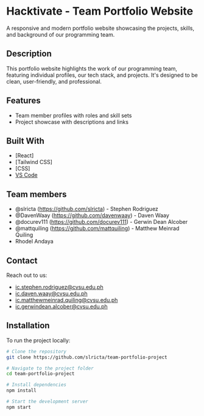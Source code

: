 # Hacktivate - Team Portfolio Website

A responsive and modern portfolio website showcasing the projects, skills, and background of our programming team.

## Description

This portfolio website highlights the work of our programming team, featuring individual profiles, our tech stack, and projects. It's designed to be clean, user-friendly, and professional.

## Features

- Team member profiles with roles and skill sets  
- Project showcase with descriptions and links    

## Built With

- [React]
- [Tailwind CSS]
- [CSS]
- [VS Code](https://code.visualstudio.com/)

## Team members

- @slricta (https://github.com/slricta) - Stephen Rodriguez
- @DavenWaay (https://github.com/davenwaay) - Daven Waay
- @docurev111 (https://github.com/docurev111) - Gerwin Dean Alcober
- @mattquiling (https://github.com/mattquiling) - Matthew Meinrad Quiling
- Rhodel Andaya

## Contact

Reach out to us:
- ic.stephen.rodriguez@cvsu.edu.ph
- ic.daven.waay@cvsu.edu.ph
- ic.matthewmeinrad.quiling@cvsu.edu.ph
- ic.gerwindean.alcober@cvsu.edu.ph

## Installation

To run the project locally:

```bash
# Clone the repository
git clone https://github.com/slricta/team-portfolio-project

# Navigate to the project folder
cd team-portfolio-project

# Install dependencies
npm install

# Start the development server
npm start




